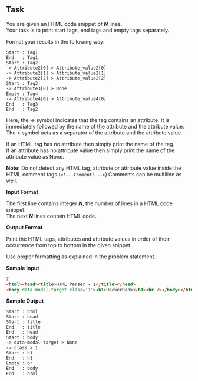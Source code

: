 ## Task

You are given an HTML code snippet of ***N*** lines.  
Your task is to print start tags, end tags and empty tags separately.  

Format your results in the following way:  
```
Start : Tag1
End   : Tag1
Start : Tag2
-> Attribute2[0] > Attribute_value2[0]
-> Attribute2[1] > Attribute_value2[1]
-> Attribute2[2] > Attribute_value2[2]
Start : Tag3
-> Attribute3[0] > None
Empty : Tag4
-> Attribute4[0] > Attribute_value4[0]
End   : Tag3
End   : Tag2
```
Here, the -> symbol indicates that the tag contains an attribute. It is immediately followed by the name of the attribute and the attribute value.  
The > symbol acts as a separator of the attribute and the attribute value.  

If an HTML tag has no attribute then simply print the name of the tag.  
If an attribute has no attribute value then simply print the name of the attribute value as None.  

**Note:** Do not detect any HTML tag, attribute or attribute value inside the HTML comment tags (`<!-- Comments -->`).Comments can be multiline as well.  

**Input Format**

The first line contains integer ***N***, the number of lines in a HTML code snippet.  
The next ***N*** lines contain HTML code.  

**Output Format**

Print the HTML tags, attributes and attribute values in order of their occurrence from top to bottom in the given snippet.  

Use proper formatting as explained in the problem statement.  

**Sample Input**
```html
2
<html><head><title>HTML Parser - I</title></head>
<body data-modal-target class='1'><h1>HackerRank</h1><br /></body></html>
```
**Sample Output**
```
Start : html
Start : head
Start : title
End   : title
End   : head
Start : body
-> data-modal-target > None
-> class > 1
Start : h1
End   : h1
Empty : br
End   : body
End   : html
```